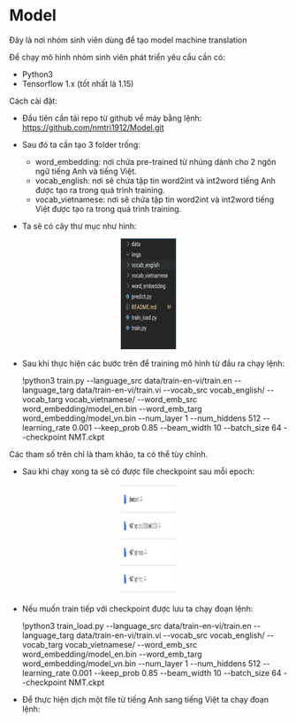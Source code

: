 # Model
Đây là nơi nhóm sinh viên dùng để tạo model machine translation

Để chạy mô hình nhóm sinh viên phát triển yêu cầu cần có:
 - Python3
 - Tensorflow 1.x (tốt nhất là 1.15)

Cách cài đặt:
- Đầu tiên cần tải repo từ github về máy bằng lệnh: https://github.com/nmtri1912/Model.git

- Sau đó ta cần tạo 3 folder trống:
     * word_embedding: nơi chứa pre-trained từ nhúng dành cho 2 ngôn ngữ tiếng Anh và tiếng Việt.
     * vocab_english: nơi sẽ chứa tập tin word2int và int2word tiếng Anh được tạo ra trong quá trình training.
     * vocab_vietnamese: nơi sẽ chứa tập tin word2int và int2word tiếng Việt được tạo ra trong quá trình training.

- Ta sẽ có cây thư mục như hình:

<div align="center">
       <img src="/imgs/foldertree.png" width="100px" height="200px"</img>
</div>
     
- Sau khi thực hiện các bước trên để training mô hình từ đầu ra chạy lệnh:
  <div>
  <p>
    !python3 train.py 
      --language_src data/train-en-vi/train.en 
      --language_targ data/train-en-vi/train.vi 
      --vocab_src vocab_english/ 
      --vocab_targ vocab_vietnamese/ 
      --word_emb_src word_embedding/model_en.bin 
      --word_emb_targ word_embedding/model_vn.bin  
      --num_layer 1 
      --num_hiddens 512 
      --learning_rate 0.001 
      --keep_prob 0.85 
      --beam_width 10 
      --batch_size 64  
      --checkpoint NMT.ckpt
  </p>
  </div>
Các tham số trên chỉ là tham khảo, ta có thể tùy chỉnh.

- Sau khi chạy xong ta sẽ có được file checkpoint sau mỗi epoch:
<div align="center">
       <img src="/imgs/checkpoint.png" width="100px" height="200"</img>
</div>

- Nếu muốn train tiếp với checkpoint được lưu ta chạy đoạn lệnh:
  <div>
  <p>
    !python3 train_load.py 
      --language_src data/train-en-vi/train.en 
      --language_targ data/train-en-vi/train.vi 
      --vocab_src vocab_english/ 
      --vocab_targ vocab_vietnamese/ 
      --word_emb_src word_embedding/model_en.bin 
      --word_emb_targ word_embedding/model_vn.bin  
      --num_layer 1 
      --num_hiddens 512 
      --learning_rate 0.001 
      --keep_prob 0.85 
      --beam_width 10 
      --batch_size 64  
      --checkpoint NMT.ckpt
  </p>
  </div>

- Để thực hiện dịch một file từ tiếng Anh sang tiếng Việt ta chạy đoạn lệnh:
